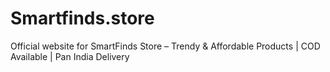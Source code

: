 # Smartfinds.store
Official website for SmartFinds Store – Trendy &amp; Affordable Products | COD Available | Pan India Delivery

